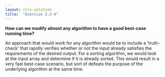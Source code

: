 ```yaml
---
layout: clrs-solution
title:  "Exercise 2.2-4"
---
```

**How can we modify almost any algorithm to have a good best-case running time?**

An approach that would work for any algorithm would be to include a 'truth-check' that rapidly verifies whether or not the input already satisfies the requirements of the desired output. For a sorting algorithm, we would look at the input array and determine if it is already sorted. This would result in a very fast best-case scenario, but sort of defeats the purpose of the underlying algorithm at the same time.